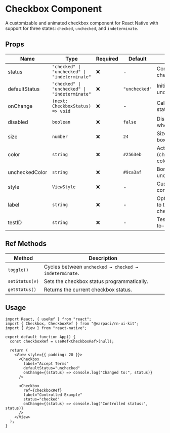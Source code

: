 # Checkbox Component

A customizable and animated checkbox component for React Native with support for three states: `checked`, `unchecked`, and `indeterminate`.

## Props

| Name           | Type                                          | Required | Default       | Description                                            |
| -------------- | --------------------------------------------- | -------- | ------------- | ------------------------------------------------------ |
| status         | `"checked" \| "unchecked" \| "indeterminate"` | ❌       | -             | Controlled state of the checkbox.                      |
| defaultStatus  | `"checked" \| "unchecked" \| "indeterminate"` | ❌       | `"unchecked"` | Initial state for uncontrolled mode.                   |
| onChange       | `(next: CheckboxStatus) => void`              | ❌       | -             | Callback fired when the status changes.                |
| disabled       | `boolean`                                     | ❌       | `false`       | Disables interaction when `true`.                      |
| size           | `number`                                      | ❌       | `24`          | Size of the checkbox box.                              |
| color          | `string`                                      | ❌       | `#2563eb`     | Active (checked/indeterminate) color.                  |
| uncheckedColor | `string`                                      | ❌       | `#9ca3af`     | Border color when unchecked.                           |
| style          | `ViewStyle`                                   | ❌       | -             | Custom style for the container.                        |
| label          | `string`                                      | ❌       | -             | Optional label displayed to the right of the checkbox. |
| testID         | `string`                                      | ❌       | -             | Test identifier for end-to-end or unit testing.        |

## Ref Methods

| Method         | Description                                           |
| -------------- | ----------------------------------------------------- |
| `toggle()`     | Cycles between `unchecked → checked → indeterminate`. |
| `setStatus(v)` | Sets the checkbox status programmatically.            |
| `getStatus()`  | Returns the current checkbox status.                  |

## Usage

```tsx
import React, { useRef } from "react";
import { Checkbox, CheckboxRef } from "@earpaci/rn-ui-kit";
import { View } from "react-native";

export default function App() {
  const checkboxRef = useRef<CheckboxRef>(null);

  return (
    <View style={{ padding: 20 }}>
      <Checkbox
        label="Accept Terms"
        defaultStatus="unchecked"
        onChange={(status) => console.log("Changed to:", status)}
      />

      <Checkbox
        ref={checkboxRef}
        label="Controlled Example"
        status="checked"
        onChange={(status) => console.log("Controlled status:", status)}
      />
    </View>
  );
}
```
